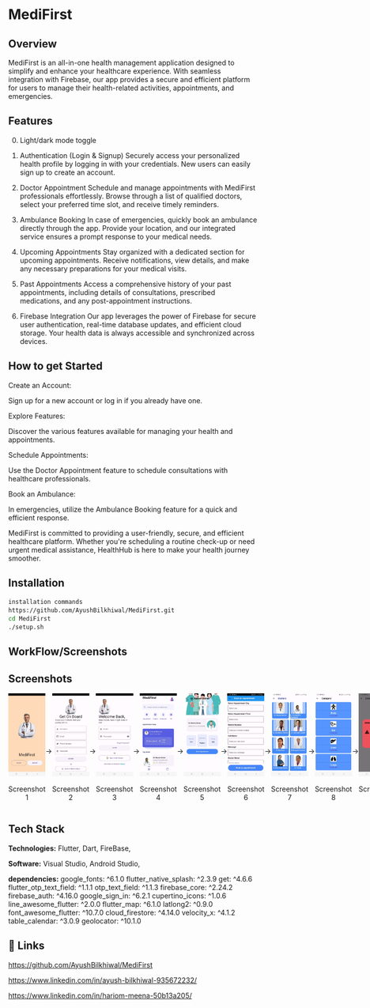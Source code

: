 # MediFirst




## Overview

MediFirst is an all-in-one health management application designed to simplify and enhance your healthcare experience. With seamless integration with Firebase, our app provides a secure and efficient platform for users to manage their health-related activities, appointments, and emergencies.





## Features

0. Light/dark mode toggle

1. Authentication (Login & Signup)
Securely access your personalized health profile by logging in with your credentials. New users can easily sign up to create an account.

2. Doctor Appointment
Schedule and manage appointments with MediFirst professionals effortlessly. Browse through a list of qualified doctors, select your preferred time slot, and receive timely reminders.

3. Ambulance Booking
In case of emergencies, quickly book an ambulance directly through the app. Provide your location, and our integrated service ensures a prompt response to your medical needs.

4. Upcoming Appointments
Stay organized with a dedicated section for upcoming appointments. Receive notifications, view details, and make any necessary preparations for your medical visits.

5. Past Appointments
Access a comprehensive history of your past appointments, including details of consultations, prescribed medications, and any post-appointment instructions.

6. Firebase Integration
Our app leverages the power of Firebase for secure user authentication, real-time database updates, and efficient cloud storage. Your health data is always accessible and synchronized across devices.








## How to get Started


Create an Account:

Sign up for a new account or log in if you already have one.

Explore Features:

Discover the various features available for managing your health and appointments.

Schedule Appointments:

Use the Doctor Appointment feature to schedule consultations with healthcare professionals.

Book an Ambulance:

In emergencies, utilize the Ambulance Booking feature for a quick and efficient response.

MediFirst is committed to providing a user-friendly, secure, and efficient healthcare platform. Whether you're scheduling a routine check-up or need urgent medical assistance, HealthHub is here to make your health journey smoother.

## Installation


```bash
installation commands
https://github.com/AyushBilkhiwal/MediFirst.git
cd MediFirst
./setup.sh
```


## WorkFlow/Screenshots
## Screenshots

<div style="display: flex; justify-content: space-around; align-items: center;">
  <div>
    <img src="screenshots/photo_2024-01-28_14-06-17.jpg" alt="Screenshot 1" width="200">
    <p style="text-align: center;">Screenshot 1</p>
  </div>
  <p>→</p>
  <div>
    <img src="screenshots/2.jpg" alt="Screenshot 2" width="200">
    <p style="text-align: center;">Screenshot 2</p>
  </div>
  <p>→</p>
  <div>
    <img src="screenshots/3.jpg" alt="Screenshot 3" width="200">
    <p style="text-align: center;">Screenshot 3</p>
  </div>
  <p>→</p>
  <div>
    <img src="screenshots/4.jpg" alt="Screenshot 3" width="200">
    <p style="text-align: center;">Screenshot 4</p>
  </div>
  <p>→</p>
  <div>
    <img src="screenshots/5.jpg" alt="Screenshot 3" width="200">
    <p style="text-align: center;">Screenshot 5</p>
  </div>
  <p>→</p>
  <div>
    <img src="screenshots/6.jpg" alt="Screenshot 3" width="200">
    <p style="text-align: center;">Screenshot 6</p>
  </div>
  <p>→</p>
  <div>
    <img src="screenshots/7.jpg" alt="Screenshot 3" width="200">
    <p style="text-align: center;">Screenshot 7</p>
  </div>
  <p>→</p>
  <div>
    <img src="screenshots/8.jpg" alt="Screenshot 3" width="200">
    <p style="text-align: center;">Screenshot 8</p>
  </div>
  <p>→</p>
  <div>
    <img src="screenshots/9.jpg" alt="Screenshot 3" width="200">
    <p style="text-align: center;">Screenshot 9</p>
  </div>
  <p>→</p>
  <div>
    <img src="screenshots/10.jpg" alt="Dark Mode View" width="200">
    <p style="text-align: center;">Screenshot 10</p>
  </div>
  <p>→</p>
  <div>
    <img src="screenshots/11.jpg" alt="Dark Mode View" width="200">
    <p style="text-align: center;">Screenshot 11</p>
  </div>
  <p>→</p>
  <div>
    <img src="screenshots/12.jpg" alt="Dark Mode View" width="200">
    <p style="text-align: center;">Dark Mode View</p>
  </div>
  <!-- Repeat for other images -->
</div>



## Tech Stack



**Technologies:** Flutter, Dart, FireBase,

**Software:** Visual Studio, Android Studio,

**dependencies:**
  google_fonts: ^6.1.0
  flutter_native_splash: ^2.3.9
  get: ^4.6.6
  flutter_otp_text_field: ^1.1.1
  otp_text_field: ^1.1.3
  firebase_core: ^2.24.2
  firebase_auth: ^4.16.0
  google_sign_in: ^6.2.1
  cupertino_icons: ^1.0.6
  line_awesome_flutter: ^2.0.0
  flutter_map: ^6.1.0
  latlong2: ^0.9.0
  font_awesome_flutter: ^10.7.0
  cloud_firestore: ^4.14.0
  velocity_x: ^4.1.2
  table_calendar: ^3.0.9
  geolocator: ^10.1.0

## 🔗 Links
https://github.com/AyushBilkhiwal/MediFirst

https://www.linkedin.com/in/ayush-bilkhiwal-935672232/

https://www.linkedin.com/in/hariom-meena-50b13a205/


